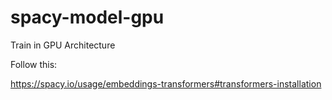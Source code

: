 # spacy-model-gpu
Train in GPU Architecture  

Follow this: 

https://spacy.io/usage/embeddings-transformers#transformers-installation

